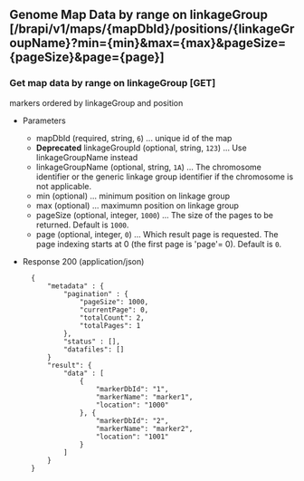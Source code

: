 ## Genome Map Data by range on linkageGroup [/brapi/v1/maps/{mapDbId}/positions/{linkageGroupName}?min={min}&max={max}&pageSize={pageSize}&page={page}]

### Get map data by range on linkageGroup [GET]

markers ordered by linkageGroup and position

+ Parameters
   + mapDbId (required, string, `6`) ... unique id of the map
   + **Deprecated** linkageGroupId (optional, string, `123`) ... Use linkageGroupName instead
   + linkageGroupName (optional, string, `1A`) ... The chromosome identifier or the generic linkage group identifier if the chromosome is not applicable.
   + min (optional) ... minimum position on linkage group
   + max (optional) ... maximumn position on linkage group
   + pageSize (optional, integer, `1000`) ... The size of the pages to be returned. Default is `1000`.
   + page (optional, integer, `0`) ... Which result page is requested. The page indexing starts at 0 (the first page is 'page'= 0). Default is `0`.


+ Response 200 (application/json)

        {
            "metadata" : {
                "pagination" : {             
                    "pageSize": 1000, 
                    "currentPage": 0, 
                    "totalCount": 2, 
                    "totalPages": 1 
                },
                "status" : [],
                "datafiles": []
            }    
            "result": { 
                "data" : [
                    {
                        "markerDbId": "1",
                        "markerName": "marker1",
                        "location": "1000"
                    }, {
                        "markerDbId": "2",
                        "markerName": "marker2",
                        "location": "1001"
                    }
                ]
            }
        }

       

